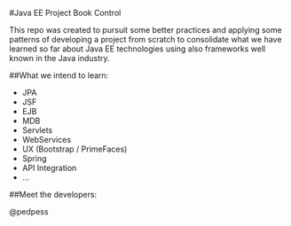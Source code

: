 #Java EE Project Book Control

This repo was created to pursuit some better practices and applying some patterns of developing a project from scratch to consolidate what we have learned so far about Java EE technologies using also frameworks well known in the Java industry.

##What we intend to learn: 
  
  - JPA
  - JSF
  - EJB
  - MDB
  - Servlets
  - WebServices
  - UX (Bootstrap / PrimeFaces)
  - Spring
  - API Integration
  - ...

##Meet the developers:

@pedpess
